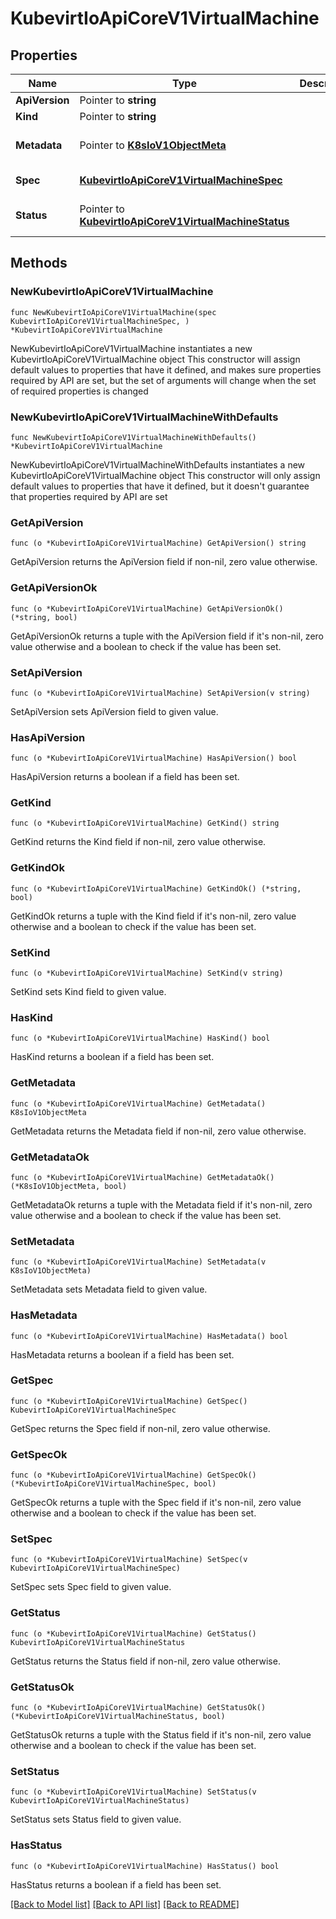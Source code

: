 # KubevirtIoApiCoreV1VirtualMachine

## Properties

Name | Type | Description | Notes
------------ | ------------- | ------------- | -------------
**ApiVersion** | Pointer to **string** |  | [optional] 
**Kind** | Pointer to **string** |  | [optional] 
**Metadata** | Pointer to [**K8sIoV1ObjectMeta**](K8sIoV1ObjectMeta.md) |  | [optional] [default to {}]
**Spec** | [**KubevirtIoApiCoreV1VirtualMachineSpec**](KubevirtIoApiCoreV1VirtualMachineSpec.md) |  | [default to {}]
**Status** | Pointer to [**KubevirtIoApiCoreV1VirtualMachineStatus**](KubevirtIoApiCoreV1VirtualMachineStatus.md) |  | [optional] [default to {}]

## Methods

### NewKubevirtIoApiCoreV1VirtualMachine

`func NewKubevirtIoApiCoreV1VirtualMachine(spec KubevirtIoApiCoreV1VirtualMachineSpec, ) *KubevirtIoApiCoreV1VirtualMachine`

NewKubevirtIoApiCoreV1VirtualMachine instantiates a new KubevirtIoApiCoreV1VirtualMachine object
This constructor will assign default values to properties that have it defined,
and makes sure properties required by API are set, but the set of arguments
will change when the set of required properties is changed

### NewKubevirtIoApiCoreV1VirtualMachineWithDefaults

`func NewKubevirtIoApiCoreV1VirtualMachineWithDefaults() *KubevirtIoApiCoreV1VirtualMachine`

NewKubevirtIoApiCoreV1VirtualMachineWithDefaults instantiates a new KubevirtIoApiCoreV1VirtualMachine object
This constructor will only assign default values to properties that have it defined,
but it doesn't guarantee that properties required by API are set

### GetApiVersion

`func (o *KubevirtIoApiCoreV1VirtualMachine) GetApiVersion() string`

GetApiVersion returns the ApiVersion field if non-nil, zero value otherwise.

### GetApiVersionOk

`func (o *KubevirtIoApiCoreV1VirtualMachine) GetApiVersionOk() (*string, bool)`

GetApiVersionOk returns a tuple with the ApiVersion field if it's non-nil, zero value otherwise
and a boolean to check if the value has been set.

### SetApiVersion

`func (o *KubevirtIoApiCoreV1VirtualMachine) SetApiVersion(v string)`

SetApiVersion sets ApiVersion field to given value.

### HasApiVersion

`func (o *KubevirtIoApiCoreV1VirtualMachine) HasApiVersion() bool`

HasApiVersion returns a boolean if a field has been set.

### GetKind

`func (o *KubevirtIoApiCoreV1VirtualMachine) GetKind() string`

GetKind returns the Kind field if non-nil, zero value otherwise.

### GetKindOk

`func (o *KubevirtIoApiCoreV1VirtualMachine) GetKindOk() (*string, bool)`

GetKindOk returns a tuple with the Kind field if it's non-nil, zero value otherwise
and a boolean to check if the value has been set.

### SetKind

`func (o *KubevirtIoApiCoreV1VirtualMachine) SetKind(v string)`

SetKind sets Kind field to given value.

### HasKind

`func (o *KubevirtIoApiCoreV1VirtualMachine) HasKind() bool`

HasKind returns a boolean if a field has been set.

### GetMetadata

`func (o *KubevirtIoApiCoreV1VirtualMachine) GetMetadata() K8sIoV1ObjectMeta`

GetMetadata returns the Metadata field if non-nil, zero value otherwise.

### GetMetadataOk

`func (o *KubevirtIoApiCoreV1VirtualMachine) GetMetadataOk() (*K8sIoV1ObjectMeta, bool)`

GetMetadataOk returns a tuple with the Metadata field if it's non-nil, zero value otherwise
and a boolean to check if the value has been set.

### SetMetadata

`func (o *KubevirtIoApiCoreV1VirtualMachine) SetMetadata(v K8sIoV1ObjectMeta)`

SetMetadata sets Metadata field to given value.

### HasMetadata

`func (o *KubevirtIoApiCoreV1VirtualMachine) HasMetadata() bool`

HasMetadata returns a boolean if a field has been set.

### GetSpec

`func (o *KubevirtIoApiCoreV1VirtualMachine) GetSpec() KubevirtIoApiCoreV1VirtualMachineSpec`

GetSpec returns the Spec field if non-nil, zero value otherwise.

### GetSpecOk

`func (o *KubevirtIoApiCoreV1VirtualMachine) GetSpecOk() (*KubevirtIoApiCoreV1VirtualMachineSpec, bool)`

GetSpecOk returns a tuple with the Spec field if it's non-nil, zero value otherwise
and a boolean to check if the value has been set.

### SetSpec

`func (o *KubevirtIoApiCoreV1VirtualMachine) SetSpec(v KubevirtIoApiCoreV1VirtualMachineSpec)`

SetSpec sets Spec field to given value.


### GetStatus

`func (o *KubevirtIoApiCoreV1VirtualMachine) GetStatus() KubevirtIoApiCoreV1VirtualMachineStatus`

GetStatus returns the Status field if non-nil, zero value otherwise.

### GetStatusOk

`func (o *KubevirtIoApiCoreV1VirtualMachine) GetStatusOk() (*KubevirtIoApiCoreV1VirtualMachineStatus, bool)`

GetStatusOk returns a tuple with the Status field if it's non-nil, zero value otherwise
and a boolean to check if the value has been set.

### SetStatus

`func (o *KubevirtIoApiCoreV1VirtualMachine) SetStatus(v KubevirtIoApiCoreV1VirtualMachineStatus)`

SetStatus sets Status field to given value.

### HasStatus

`func (o *KubevirtIoApiCoreV1VirtualMachine) HasStatus() bool`

HasStatus returns a boolean if a field has been set.


[[Back to Model list]](../README.md#documentation-for-models) [[Back to API list]](../README.md#documentation-for-api-endpoints) [[Back to README]](../README.md)


